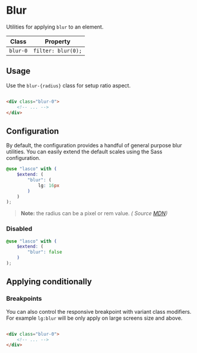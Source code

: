 # Blur

Utilities for applying `blur` to an element.

| Class    | Property           |
|----------|--------------------|
| `blur-0` | `filter: blur(0);` |

## Usage

Use the `blur-{radius}` class for setup ratio aspect.

```html

<div class="blur-0">
    <!-- ... -->
</div>
```

## Configuration

By default, the configuration provides a handful of general purpose blur utilities. You can easily extend the default
scales using the Sass configuration.

```scss
@use "lasco" with (
    $extend: (
        "blur": (
            lg: 16px
        )
    )
);
```

> **Note:** the radius can be a pixel or rem value. _(
Source [MDN](https://developer.mozilla.org/en-US/docs/Web/CSS/filter-function/blur()#examples))_

### Disabled

```scss
@use "lasco" with (
    $extend: (
        "blur": false
    )
);
```

## Applying conditionally

### Breakpoints

You can also control the responsive breakpoint with variant class modifiers. For example `lg:blur` will be only apply on
large screens size and above.

```html

<div class="blur-0">
    <!-- ... -->
</div>
```
